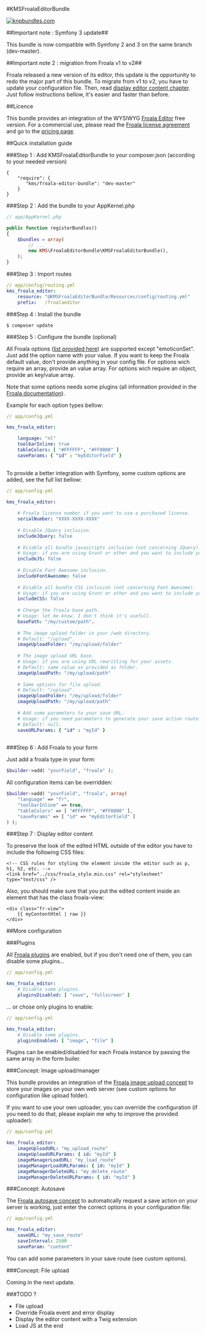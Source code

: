 #KMSFroalaEditorBundle

[![knpbundles.com](http://knpbundles.com/froala/KMSFroalaEditorBundle/badge)](http://knpbundles.com/froala/KMSFroalaEditorBundle)

##Important note : Symfony 3 update##

This bundle is now compatible with Symfony 2 and 3 on the same branch (dev-master).

##Important note 2 : migration from Froala v1 to v2##

Froala released a new version of its editor, this update is the opportunity to redo the major part of this bundle.
To migrate from v1 to v2, you have to update your configuration file. Then, read [display editor content chapter](https://github.com/froala/KMSFroalaEditorBundle#step-7--display-editor-content). Just follow instructions bellow, it's easier and faster than before.

##Licence

This bundle provides an integration of the WYSIWYG [Froala Editor](https://editor.froala.com/) free version.
For a commercial use, please read the [Froala license agreement](https://editor.froala.com/license) and go to the [pricing page](https://editor.froala.com/pricing).

##Quick installation guide

###Step 1 : Add KMSFroalaEditorBundle to your composer.json (according to your needed version)

```
{
    "require": {
       "kms/froala-editor-bundle": "dev-master"
    }
}
```

###Step 2 : Add the bundle to your AppKernel.php

``` php
// app/AppKernel.php

public function registerBundles()
{
    $bundles = array(
        // ...
        new KMS\FroalaEditorBundle\KMSFroalaEditorBundle(),
    );
}
```

###Step 3 : Import routes

``` yaml
// app/config/routing.yml
kms_froala_editor:
    resource: "@KMSFroalaEditorBundle/Resources/config/routing.yml"
    prefix:   /froalaeditor
```

###Step 4 : Install the bundle

`$ composer update`

###Step 5 : Configure the bundle (optional)

All Froala options ([list provided here](https://editor.froala.com/options)) are supported except "emoticonSet".
Just add the option name with your value.
If you want to keep the Froala default value, don't provide anything in your config file.
For options wich require an array, provide an value array.
For options wich require an object, provide an key/value array.

Note that some options needs some plugins (all information provided in the [Froala documentation](https://editor.froala.com/options)).

Example for each option types bellow:

``` yaml
// app/config.yml

kms_froala_editor:

    language: "nl"
    toolbarInline: true
    tableColors: [ "#FFFFFF", "#FF0000" ]
    saveParams: { "id" : "myEditorField" }
   
```

To provide a better integration with Symfony, some custom options are added, see the full list bellow: 

``` yaml
// app/config.yml

kms_froala_editor:
    
    # Froala license number if you want to use a purchased license.
    serialNumber: "XXXX-XXXX-XXXX"
    
    # Disable JQuery inclusion.
    includeJQuery: false
    
    # Disable all bundle javascripts inclusion (not concerning JQuery).
    # Usage: if you are using Grunt or other and you want to include yourself all scripts. 
    includeJS: false
    
    # Disable Font Awesome inclusion.
    includeFontAwesome: false
    
    # Disable all bundle CSS inclusion (not concerning Font Awesome).
    # Usage: if you are using Grunt or other and you want to include yourself all stylesheets. 
    includeCSS: false
    
    # Change the froala base path.
    # Usage: let me know, I don't think it's usefull.
    basePath: "/my/custom/path".
    
    # The image upload folder in your /web directory.
    # Default: "/upload".
    imageUploadFolder: "/my/upload/folder"
    
    # The image upload URL base.
    # Usage: if you are using URL rewritting for your assets.
    # Default: same value as provided as folder.
    imageUploadPath: "/my/upload/path"
    
    # Same options for file upload.
    # Default: "/upload".
    imageUploadFolder: "/my/upload/folder"
    imageUploadPath: "/my/upload/path"
    
    # Add some parameters to your save URL.
    # Usage: if you need parameters to generate your save action route (see save explaination below).
    # Default: null.
    saveURLParams: { "id" : "myId" }
    
```

###Step 6 : Add Froala to your form

Just add a froala type in your form:

``` php
$builder->add( "yourField", "froala" );
```

All configuration items can be overridden:

``` php
$builder->add( "yourField", "froala", array(
    "language" => "fr",
    "toolbarInline" => true,
    "tableColors" => [ "#FFFFFF", "#FF0000" ],
    "saveParams" => [ "id" => "myEditorField" ]
) );
```

###Step 7 : Display editor content

To preserve the look of the edited HTML outside of the editor you have to include the following CSS files:

``` twig
<!-- CSS rules for styling the element inside the editor such as p, h1, h2, etc. -->
<link href="../css/froala_style.min.css" rel="stylesheet" type="text/css" />
```

Also, you should make sure that you put the edited content inside an element that has the class froala-view:

``` twig
<div class="fr-view">
    {{ myContentHtml | raw }}
</div>
```

##More configuration

###Plugins

All [Froala plugins](https://editor.froala.com/plugins) are enabled, but if you don't need one of them, you can disable some plugins...

``` yaml
// app/config.yml

kms_froala_editor:
    # Disable some plugins.
    pluginsDisabled: [ "save", "fullscreen" ]
```
... or chose only plugins to enable:

``` yaml
// app/config.yml

kms_froala_editor:
    # Disable some plugins.
    pluginsEnabled: [ "image", "file" ]
```

Plugins can be enabled/disabled for each Froala instance by passing the same array in the form builer.

###Concept: Image upload/manager

This bundle provides an integration of the [Froala image upload concept](https://editor.froala.com/concepts/image-upload) to store your images on your own web server (see custom options for configuration like upload folder).

If you want to use your own uploader, you can override the configuration (if you need to do that, please explain me why to improve the provided uploader):

``` yaml
// app/config.yml

kms_froala_editor:
    imageUploadURL: "my_upload_route"
    imageUploadURLParams: { id: "myId" }
    imageManagerLoadURL: "my_load_route"
    imageManagerLoadURLParams: { id: "myId" }
    imageManagerDeleteURL: "my_delete_route"
    imageManagerDeleteURLParams: { id: "myId" }
```


###Concept: Autosave

The [Froala autosave concept](https://www.froala.com/wysiwyg-editor/docs/concepts/autosave) to automatically request a save action on your server is working, just enter the correct options in your configuration file:

``` yaml
// app/config.yml

kms_froala_editor:
    saveURL: "my_save_route"
    saveInterval: 2500
    saveParam: "content"
```

You can add some parameters in your save route (see custom options).

###Concept: File upload

Coming in the next update.

###TODO ?

- File upload
- Override Froala event and error display
- Display the editor content with a Twig extension
- Load JS at the end
